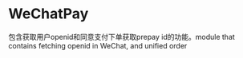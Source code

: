 # WeChatPay
包含获取用户openid和同意支付下单获取prepay id的功能。module that contains fetching openid in WeChat, and unified order
